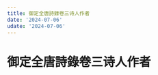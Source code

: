 ```yaml
---
title: 御定全唐詩錄卷三诗人作者
date: '2024-07-06'
udate: '2024-07-06'
---
```

# 御定全唐詩錄卷三诗人作者

<AuthorPage :authorMap="authorMap" :chapternum="3" />

<script setup>
const chapter = '卷三';
import authorMap from '/data/qtsl/卷三/author.json'
</script>
